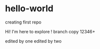 # hello-world
creating first repo

Hi! I'm here to explore ! branch copy
12346+

edited by one
edited by two 